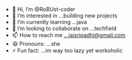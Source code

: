 - 👋 Hi, I’m @RoBUst-coder
- 👀 I’m interested in ...building new projects
- 🌱 I’m currently learning ...java
- 💞️ I’m looking to collaborate on ...techfield
- 📫 How to reach me ...jaisripadhi@gmail.com
- 😄 Pronouns: ...she
- ⚡ Fun fact: ...im way too lazy yet workoholic

<!---
RoBUst-coder/RoBUst-coder is a ✨ special ✨ repository because its `README.md` (this file) appears on your GitHub profile.
You can click the Preview link to take a look at your changes.
--->

